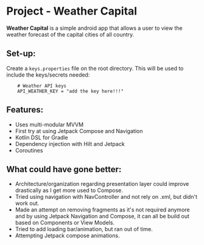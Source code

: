 # Project - Weather Capital

**Weather Capital** is a simple android app that allows a user to view the weather forecast of the capital cities of all country.

## Set-up:
Create a `keys.properties` file on the root directory. This will be used to include the keys/secrets needed:

```
    # Weather API keys
    API_WEATHER_KEY = "add the key here!!!"
```

## Features:
- Uses multi-modular MVVM
- First try at using Jetpack Compose and Navigation
- Kotlin DSL for Gradle
- Dependency injection with Hilt and Jetpack
- Coroutines

## What could have gone better:
- Architecture/organization regarding presentation layer could improve drastically as I get more used to Compose.
- Tried using navigation with NavController and not rely on .xml, but didn't work out.
- Made an attempt on removing fragments as it's not required anymore and by using Jetpack Navigation and Compose, it can all be build out based on Components or View Models.
- Tried to add loading bar/animation, but ran out of time.
- Attempting Jetpack compose animations.
